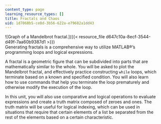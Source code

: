```yaml
---
content_type: page
learning_resource_types: []
title: Fractals and Chaos
uid: 1d7068b5-ce8d-3b56-622a-e79682a1dd43
---
```


![Graph of a Mandelbrot fractal.]({{< resource_file d647c10a-8ecf-3544-d49f-7aa60b9387d1 >}})  
Generating fractals is a comprehensive way to utilize MATLAB®’s programming loops and logical expressions.

A fractal is a geometric figure that can be subdivided into parts that are mathematically similar to the whole. You will be asked to plot the Mandelbrot fractal, and effectively practice constructing `while` loops, which terminate based on a known and specified condition. You will also learn how to use commands that help you terminate the loop prematurely and otherwise modify the execution of the loop.

In this unit, you will also use comparative and logical operations to evaluate expressions and create a truth matrix composed of zeroes and ones. The truth matrix will be useful for logical indexing, which can be used in situations that require that certain elements of a list be separated from the rest of the elements based on a certain characteristic.